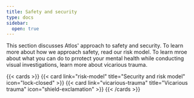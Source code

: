 ```yaml
---
title: Safety and security
type: docs
sidebar:
  open: true
---
```


This section discusses Atlos' approach to safety and security. To learn more about how we approach safety, read our risk model. To learn mroe about what you can do to prrotect your mental health while conducting visual investigations, learn more about vicarious trauma.

{{< cards >}} 
{{< card link="risk-model" title="Security and risk model" icon="lock-closed" >}} 
{{< card link="vicarious-trauma" title="Vicarious trauma" icon="shield-exclamation" >}} 
{{< /cards >}}